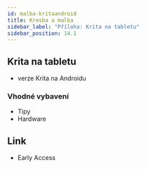 ```yaml
---
id: malba-kritaandroid
title: Kresba a malba
sidebar_label: "Příloha: Krita na tabletu"
sidebar_position: 14.1
---
```


## Krita na tabletu
- verze Krita na Androidu

### Vhodné vybavení
- Tipy
- Hardware

## Link

- Early Access
